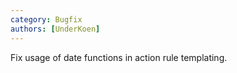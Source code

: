 ```yaml
---
category: Bugfix
authors: [UnderKoen]
---
```


Fix usage of date functions in action rule templating.
